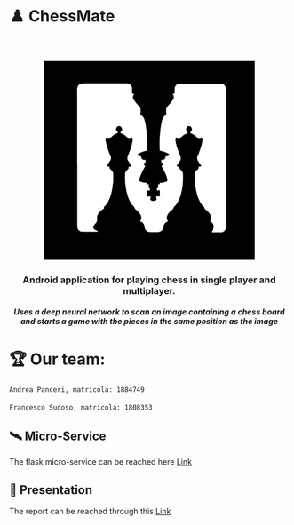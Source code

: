 # ♟️	ChessMate
<br />
<br />
<div align="center">
    <img src="app/src/main/assets/logo.png" alt="ChessMate Logo" height="358" />
    <h3 align="center"> Android application for playing chess  in single player and multiplayer. </h3>
    <h5 align="center">Uses a deep neural network to scan an image containing a chess board and starts a game with the pieces in the same position as the image</h5>
</div>

# 🏆 Our team:
```
Andrea Panceri, matricola: 1884749

Francesco Sudoso, matricola: 1808353
```
## 🛰️ Micro-Service

The flask micro-service can be reached here <a href="https://github.com/Pancio-code/ChessMate-MicroService-MACC">Link</a>

## 📖 Presentation

The report can be reached through this <a href="https://docs.google.com/presentation/d/14m4oKUa0NtrDsfDYBSc2E8W-CHii6r46UYwr1hnUr1E/edit?usp=sharing">Link</a>







